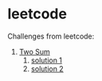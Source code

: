# leetcode
Challenges from leetcode:
1. [Two Sum](TwoSum/description.md)
   1. [solution 1](TwoSum/src/main/java/com/problems/Application.java)
   2. [solution 2](TwoSum/src/main/java/com/problems/ApplicationVariant2.java)

